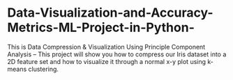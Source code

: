 # Data-Visualization-and-Accuracy-Metrics-ML-Project-in-Python-

This is Data Compression & Visualization Using Principle Component Analysis – This project will show you how to compress our Iris dataset into a 2D feature set and how to visualize it through a normal x-y plot using k-means clustering.
